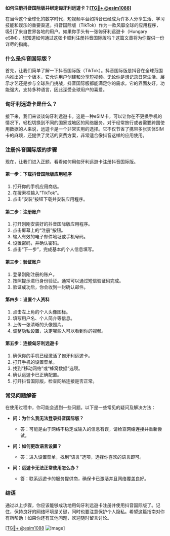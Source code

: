 **如何注册抖音国际版并绑定匈牙利远遊卡？[[TG💪+ @esim1088](https://t.me/s/esim1088)]**

在当今这个全球化的数字时代，短视频平台如抖音已经成为许多人分享生活、学习技能和娱乐的重要渠道。抖音国际版（TikTok）作为一款风靡全球的应用程序，吸引了来自世界各地的用户。如果你手头有一张匈牙利远遊卡（Hungary eSIM），想知道如何通过这张卡顺利注册抖音国际版吗？这篇文章将为你提供一份详尽的指南。

### 什么是抖音国际版？

首先，让我们简单了解一下抖音国际版（TikTok）。抖音国际版是抖音在全球范围内推出的一个版本，它允许用户创建和分享短视频。无论你是想记录日常生活、展示才艺还是参与全球热门挑战，抖音国际版都能满足你的需求。它的界面友好，功能强大，支持多种语言，因此深受全球用户的喜爱。

### 匈牙利远遊卡是什么？

接下来，我们来谈谈匈牙利远遊卡。这是一种eSIM卡，可以让你在不更换手机的情况下，轻松切换到不同的国家或地区的网络服务。对于经常旅行或者需要跨国使用数据的人来说，远遊卡是一个非常实用的选择。它不仅节省了携带多张实体SIM卡的麻烦，还提供了灵活的资费方案，非常适合像抖音这样的应用使用。

### 注册抖音国际版的步骤

现在，让我们进入正题，看看如何用匈牙利远遊卡注册抖音国际版。

#### 第一步：下载抖音国际版应用程序

1. 打开你的手机应用商店。
2. 在搜索栏输入“TikTok”。
3. 点击“安装”按钮下载并安装应用程序。

#### 第二步：注册账户

1. 打开刚刚安装好的抖音国际版应用程序。
2. 点击屏幕上的“注册”按钮。
3. 输入有效的电子邮件地址或手机号码。
4. 设置密码，并确认密码。
5. 点击“下一步”，完成基本的个人信息填写。

#### 第三步：验证账户

1. 登录刚刚注册的账户。
2. 按照提示进行身份验证。通常可以通过短信验证码完成。
3. 验证成功后，你会收到一封确认邮件。

#### 第四步：设置个人资料

1. 点击左上角的个人头像图标。
2. 填写用户名、个人简介等信息。
3. 上传一张清晰的头像照片。
4. 调整隐私设置，决定哪些人可以看到你的视频。

#### 第五步：连接匈牙利远遊卡

1. 确保你的手机已经激活了匈牙利远遊卡。
2. 打开手机的设置菜单。
3. 找到“移动网络”或“蜂窝数据”选项。
4. 确认远遊卡已正确配置。
5. 打开抖音国际版，检查网络连接是否正常。

### 常见问题解答

在使用过程中，你可能会遇到一些问题。以下是一些常见的疑问及解决方法：

- **问：为什么我无法登录抖音国际版？**
  - 答：可能是由于网络不稳定或输入的信息有误，请检查网络连接并重新尝试。

- **问：如何更改语言设置？**
  - 答：进入设置菜单，找到“语言”选项，选择你喜欢的语言即可。

- **问：远遊卡无法正常使用怎么办？**
  - 答：联系远遊卡的服务提供商，确保卡已激活并且网络覆盖良好。

### 结语

通过以上步骤，你应该能够成功地用匈牙利远遊卡注册并使用抖音国际版了。记住，保持良好的网络环境是关键，同时也要注意保护个人隐私。希望这篇指南对你有所帮助！如果你还有其他问题，欢迎随时留言讨论。

[[TG💪+ @esim1088](https://t.me/s/esim1088) ![Image](https://i.postimg.cc/4NQfJmqS/Snipaste-2025-05-13-00-14-12.png)]